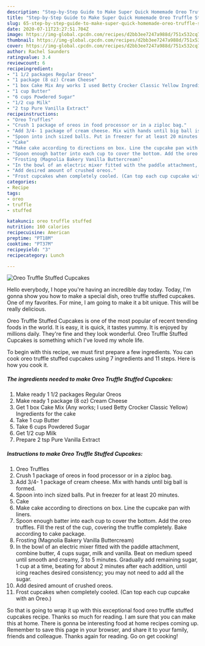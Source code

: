 ```yaml
---
description: "Step-by-Step Guide to Make Super Quick Homemade Oreo Truffle Stuffed Cupcakes"
title: "Step-by-Step Guide to Make Super Quick Homemade Oreo Truffle Stuffed Cupcakes"
slug: 65-step-by-step-guide-to-make-super-quick-homemade-oreo-truffle-stuffed-cupcakes
date: 2020-07-11T23:27:51.704Z
image: https://img-global.cpcdn.com/recipes/d2bb3ee7247a988d/751x532cq70/oreo-truffle-stuffed-cupcakes-recipe-main-photo.jpg
thumbnail: https://img-global.cpcdn.com/recipes/d2bb3ee7247a988d/751x532cq70/oreo-truffle-stuffed-cupcakes-recipe-main-photo.jpg
cover: https://img-global.cpcdn.com/recipes/d2bb3ee7247a988d/751x532cq70/oreo-truffle-stuffed-cupcakes-recipe-main-photo.jpg
author: Rachel Saunders
ratingvalue: 3.4
reviewcount: 6
recipeingredient:
- "1 1/2 packages Regular Oreos"
- "1 package (8 oz) Cream Cheese"
- "1 box Cake Mix Any works I used Betty Crocker Classic Yellow Ingredients for the cake"
- "1 cup Butter"
- "6 cups Powdered Sugar"
- "1/2 cup Milk"
- "2 tsp Pure Vanilla Extract"
recipeinstructions:
- "Oreo Truffles"
- "Crush 1 package of oreos in food processor or in a ziploc bag."
- "Add 3/4- 1 package of cream cheese. Mix with hands until big ball is formed."
- "Spoon into inch sized balls. Put in freezer for at least 20 minutes."
- "Cake"
- "Make cake according to directions on box. Line the cupcake pan with liners."
- "Spoon enough batter into each cup to cover the bottom. Add the oreo truffles. Fill the rest of the cup, covering the truffle completely. Bake according to cake package."
- "Frosting (Magnolia Bakery Vanilla Buttercream)"
- "In the bowl of an electric mixer fitted with the paddle attachment, combine butter, 4 cups sugar, milk and vanilla. Beat on medium speed until smooth and creamy, 3 to 5 minutes. Gradually add remaining sugar, 1 cup at a time, beating for about 2 minutes after each addition, until icing reaches desired consistency; you may not need to add all the sugar."
- "Add desired amount of crushed oreos."
- "Frost cupcakes when completely cooled. (Can top each cup cupcake with an Oreo.)"
categories:
- Recipe
tags:
- oreo
- truffle
- stuffed

katakunci: oreo truffle stuffed 
nutrition: 160 calories
recipecuisine: American
preptime: "PT18M"
cooktime: "PT37M"
recipeyield: "3"
recipecategory: Lunch

---
```



![Oreo Truffle Stuffed Cupcakes](https://img-global.cpcdn.com/recipes/d2bb3ee7247a988d/751x532cq70/oreo-truffle-stuffed-cupcakes-recipe-main-photo.jpg)

Hello everybody, I hope you're having an incredible day today. Today, I'm gonna show you how to make a special dish, oreo truffle stuffed cupcakes. One of my favorites. For mine, I am going to make it a bit unique. This will be really delicious.



Oreo Truffle Stuffed Cupcakes is one of the most popular of recent trending foods in the world. It is easy, it is quick, it tastes yummy. It is enjoyed by millions daily. They're fine and they look wonderful. Oreo Truffle Stuffed Cupcakes is something which I've loved my whole life.


To begin with this recipe, we must first prepare a few ingredients. You can cook oreo truffle stuffed cupcakes using 7 ingredients and 11 steps. Here is how you cook it.

<!--inarticleads1-->

##### The ingredients needed to make Oreo Truffle Stuffed Cupcakes:

1. Make ready 1 1/2 packages Regular Oreos
1. Make ready 1 package (8 oz) Cream Cheese
1. Get 1 box Cake Mix (Any works; I used Betty Crocker Classic Yellow) Ingredients for the cake
1. Take 1 cup Butter
1. Take 6 cups Powdered Sugar
1. Get 1/2 cup Milk
1. Prepare 2 tsp Pure Vanilla Extract




<!--inarticleads2-->

##### Instructions to make Oreo Truffle Stuffed Cupcakes:

1. Oreo Truffles
1. Crush 1 package of oreos in food processor or in a ziploc bag.
1. Add 3/4- 1 package of cream cheese. Mix with hands until big ball is formed.
1. Spoon into inch sized balls. Put in freezer for at least 20 minutes.
1. Cake
1. Make cake according to directions on box. Line the cupcake pan with liners.
1. Spoon enough batter into each cup to cover the bottom. Add the oreo truffles. Fill the rest of the cup, covering the truffle completely. Bake according to cake package.
1. Frosting (Magnolia Bakery Vanilla Buttercream)
1. In the bowl of an electric mixer fitted with the paddle attachment, combine butter, 4 cups sugar, milk and vanilla. Beat on medium speed until smooth and creamy, 3 to 5 minutes. Gradually add remaining sugar, 1 cup at a time, beating for about 2 minutes after each addition, until icing reaches desired consistency; you may not need to add all the sugar.
1. Add desired amount of crushed oreos.
1. Frost cupcakes when completely cooled. (Can top each cup cupcake with an Oreo.)




So that is going to wrap it up with this exceptional food oreo truffle stuffed cupcakes recipe. Thanks so much for reading. I am sure that you can make this at home. There is gonna be interesting food at home recipes coming up. Remember to save this page in your browser, and share it to your family, friends and colleague. Thanks again for reading. Go on get cooking!
